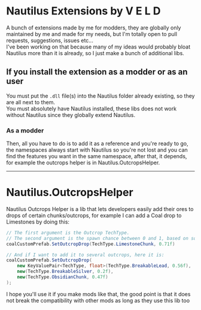 # Nautilus Extensions by V E L D
A bunch of extensions made by me for modders, they are globally only maintained by me and made for my needs, but I'm totally open to pull requests, suggestions, issues etc...  
I've been working on that because many of my ideas would probably bloat Nautilus more than it is already, so I just make a bunch of additional libs.

## If you install the extension as a modder or as an user
You must put the `.dll` file(s) into the Nautilus folder already existing, so they are all next to them.  
You must absolutely have Nautilus installed, these libs does not work without Nautilus since they globally extend Nautilus.

### As a modder
Then, all you have to do is to add it as a reference and you're ready to go, the namespaces always start with Nautilus so you're not lost and you can find the features you want in the same namespace, after that, it depends, for example the outcrops helper is in Nautilus.OutcropsHelper.

---

# Nautilus.OutcropsHelper
Nautilus Outcrops Helper is a lib that lets developers easily add their ores to drops of certain chunks/outcrops, for example I can add a Coal drop to Limestones by doing this:

```csharp
// The first argument is the Outcrop TechType.
// The second argument is the spawn chance between 0 and 1, based on something UWE called "Player Entropy" which globally computes the luck of the player.
coalCustomPrefab.SetOutcropDrop(TechType.LimestoneChunk, 0.71f)

// And if I want to add it to several outcrops, here it is:
coalCustomPrefab.SetOutcropDrop(
    new KeyValuePair<TechType, float>(TechType.BreakableLead, 0.56f),
    new(TechType.BreakableSilver, 0.2f),
    new(TechType.ObsidianChunk, 0.47f)
);
```

I hope you'll use it if you make mods like that, the good point is that it does not break the compatibility with other mods as long as they use this lib too
